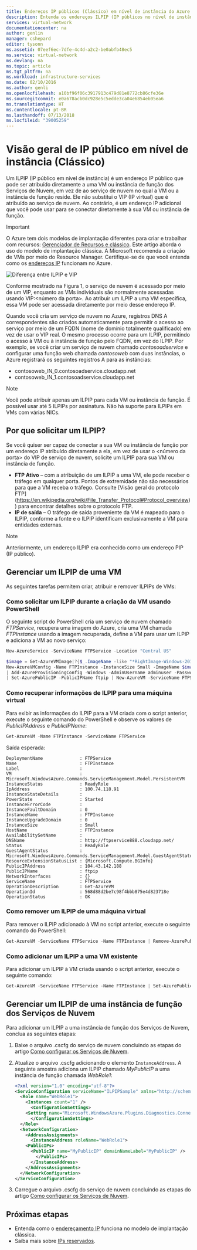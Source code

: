 ```yaml
---
title: Endereços IP públicos (Clássico) em nível de instância do Azure | Microsoft Docs
description: Entenda os endereços ILPIP (IP públicos no nível de instância) e como gerenciá-los usando o PowerShell.
services: virtual-network
documentationcenter: na
author: genlin
manager: cshepard
editor: tysonn
ms.assetid: 07eef6ec-7dfe-4c4d-a2c2-be0abfb48ec5
ms.service: virtual-network
ms.devlang: na
ms.topic: article
ms.tgt_pltfrm: na
ms.workload: infrastructure-services
ms.date: 02/10/2016
ms.author: genli
ms.openlocfilehash: a10bf96f06c3917913c479d81e8772cb86cfe36e
ms.sourcegitcommit: e0a678acb0dc928e5c5edde3ca04e6854eb05ea6
ms.translationtype: HT
ms.contentlocale: pt-BR
ms.lasthandoff: 07/13/2018
ms.locfileid: "39005259"
---
```

# <a name="instance-level-public-ip-classic-overview"></a>Visão geral de IP público em nível de instância (Clássico)
Um ILPIP (IP público em nível de instância) é um endereço IP público que pode ser atribuído diretamente a uma VM ou instância de função dos Serviços de Nuvem, em vez de ao serviço de nuvem no qual a VM ou a instância de função reside. Ele não substitui o VIP (IP virtual) que é atribuído ao serviço de nuvem. Ao contrário, é um endereço IP adicional que você pode usar para se conectar diretamente à sua VM ou instância de função.

> [!IMPORTANT]
> O Azure tem dois modelos de implantação diferentes para criar e trabalhar com recursos: [Gerenciador de Recursos e clássico](../azure-resource-manager/resource-manager-deployment-model.md?toc=%2fazure%2fvirtual-network%2ftoc.json). Este artigo aborda o uso do modelo de implantação clássica. A Microsoft recomenda a criação de VMs por meio do Resource Manager. Certifique-se de que você entenda como os [endereços IP](virtual-network-ip-addresses-overview-classic.md) funcionam no Azure.

![Diferença entre ILPIP e VIP](./media/virtual-networks-instance-level-public-ip/Figure1.png)

Conforme mostrado na Figura 1, o serviço de nuvem é acessado por meio de um VIP, enquanto as VMs individuais são normalmente acessadas usando VIP:&lt;número da porta&gt;. Ao atribuir um ILPIP a uma VM específica, essa VM pode ser acessada diretamente por meio desse endereço IP.

Quando você cria um serviço de nuvem no Azure, registros DNS A correspondentes são criados automaticamente para permitir o acesso ao serviço por meio de um FQDN (nome de domínio totalmente qualificado) em vez de usar o VIP real. O mesmo processo ocorre para um ILPIP, permitindo o acesso à VM ou à instância de função pelo FQDN, em vez do ILPIP. Por exemplo, se você criar um serviço de nuvem chamado *contosoadservice* e configurar uma função web chamada *contosoweb* com duas instâncias, o Azure registrará os seguintes registros A para as instâncias:

* contosoweb\_IN_0.contosoadservice.cloudapp.net
* contosoweb\_IN_1.contosoadservice.cloudapp.net 

> [!NOTE]
> Você pode atribuir apenas um ILPIP para cada VM ou instância de função. É possível usar até 5 ILPIPs por assinatura. Não há suporte para ILPIPs em VMs com várias NICs.
> 
> 

## <a name="why-would-i-request-an-ilpip"></a>Por que solicitar um ILPIP?
Se você quiser ser capaz de conectar a sua VM ou instância de função por um endereço IP atribuído diretamente a ela, em vez de usar o &lt;número da porta&gt; do VIP de serviço de nuvem, solicite um ILPIP para sua VM ou instância de função.

* **FTP Ativo** – com a atribuição de um ILPIP a uma VM, ele pode receber o tráfego em qualquer porta. Pontos de extremidade não são necessários para que a VM receba o tráfego.  Consulte [Visão geral do protocolo FTP] (https://en.wikipedia.org/wiki/File_Transfer_Protocol#Protocol_overview)) para encontrar detalhes sobre o protocolo FTP.
* **IP de saída** – O tráfego de saída proveniente da VM é mapeado para o ILPIP, conforme a fonte e o ILPIP identificam exclusivamente a VM para entidades externas.

> [!NOTE]
> Anteriormente, um endereço ILPIP era conhecido como um endereço PIP (IP público).
> 

## <a name="manage-an-ilpip-for-a-vm"></a>Gerenciar um ILPIP de uma VM
As seguintes tarefas permitem criar, atribuir e remover ILPIPs de VMs:

### <a name="how-to-request-an-ilpip-during-vm-creation-using-powershell"></a>Como solicitar um ILPIP durante a criação da VM usando PowerShell
O seguinte script do PowerShell cria um serviço de nuvem chamado *FTPService*, recupera uma imagem do Azure, cria uma VM chamada *FTPInstance* usando a imagem recuperada, define a VM para usar um ILPIP e adiciona a VM ao novo serviço:

```powershell
New-AzureService -ServiceName FTPService -Location "Central US"

$image = Get-AzureVMImage|?{$_.ImageName -like "*RightImage-Windows-2012R2-x64*"} `
New-AzureVMConfig -Name FTPInstance -InstanceSize Small -ImageName $image.ImageName `
| Add-AzureProvisioningConfig -Windows -AdminUsername adminuser -Password MyP@ssw0rd!! `
| Set-AzurePublicIP -PublicIPName ftpip | New-AzureVM -ServiceName FTPService -Location "Central US"
```

### <a name="how-to-retrieve-ilpip-information-for-a-vm"></a>Como recuperar informações de ILPIP para uma máquina virtual
Para exibir as informações do ILPIP para a VM criada com o script anterior, execute o seguinte comando do PowerShell e observe os valores de *PublicIPAddress* e *PublicIPName*:

```powershell
Get-AzureVM -Name FTPInstance -ServiceName FTPService
```

Saída esperada:
 
    DeploymentName              : FTPService
    Name                        : FTPInstance
    Label                       : 
    VM                          : Microsoft.WindowsAzure.Commands.ServiceManagement.Model.PersistentVM
    InstanceStatus              : ReadyRole
    IpAddress                   : 100.74.118.91
    InstanceStateDetails        : 
    PowerState                  : Started
    InstanceErrorCode           : 
    InstanceFaultDomain         : 0
    InstanceName                : FTPInstance
    InstanceUpgradeDomain       : 0
    InstanceSize                : Small
    HostName                    : FTPInstance
    AvailabilitySetName         : 
    DNSName                     : http://ftpservice888.cloudapp.net/
    Status                      : ReadyRole
    GuestAgentStatus            :   Microsoft.WindowsAzure.Commands.ServiceManagement.Model.GuestAgentStatus
    ResourceExtensionStatusList : {Microsoft.Compute.BGInfo}
    PublicIPAddress             : 104.43.142.188
    PublicIPName                : ftpip
    NetworkInterfaces           : {}
    ServiceName                 : FTPService
    OperationDescription        : Get-AzureVM
    OperationId                 : 568d88d2be7c98f4bbb875e4d823718e
    OperationStatus             : OK

### <a name="how-to-remove-an-ilpip-from-a-vm"></a>Como remover um ILPIP de uma máquina virtual
Para remover o ILPIP adicionado à VM no script anterior, execute o seguinte comando do PowerShell:

```powershell
Get-AzureVM -ServiceName FTPService -Name FTPInstance | Remove-AzurePublicIP | Update-AzureVM
```

### <a name="how-to-add-an-ilpip-to-an-existing-vm"></a>Como adicionar um ILPIP a uma VM existente
Para adicionar um ILPIP à VM criada usando o script anterior, execute o seguinte comando:

```powershell
Get-AzureVM -ServiceName FTPService -Name FTPInstance | Set-AzurePublicIP -PublicIPName ftpip2 | Update-AzureVM
```

## <a name="manage-an-ilpip-for-a-cloud-services-role-instance"></a>Gerenciar um ILPIP de uma instância de função dos Serviços de Nuvem

Para adicionar um ILPIP a uma instância de função dos Serviços de Nuvem, conclua as seguintes etapas:

1. Baixe o arquivo .cscfg do serviço de nuvem concluindo as etapas do artigo [Como configurar os Serviços de Nuvem](../cloud-services/cloud-services-how-to-configure-portal.md?toc=%2fazure%2fvirtual-network%2ftoc.json#reconfigure-your-cscfg).
2. Atualize o arquivo .cscfg adicionando o elemento `InstanceAddress`. A seguinte amostra adiciona um ILPIP chamado *MyPublicIP* a uma instância de função chamada *WebRole1*: 

    ```xml
    <?xml version="1.0" encoding="utf-8"?>
    <ServiceConfiguration serviceName="ILPIPSample" xmlns="http://schemas.microsoft.com/ServiceHosting/2008/10/ServiceConfiguration" osFamily="4" osVersion="*" schemaVersion="2014-01.2.3">
      <Role name="WebRole1">
        <Instances count="1" />
          <ConfigurationSettings>
        <Setting name="Microsoft.WindowsAzure.Plugins.Diagnostics.ConnectionString" value="UseDevelopmentStorage=true" />
          </ConfigurationSettings>
      </Role>
      <NetworkConfiguration>
        <AddressAssignments>
          <InstanceAddress roleName="WebRole1">
        <PublicIPs>
          <PublicIP name="MyPublicIP" domainNameLabel="MyPublicIP" />
            </PublicIPs>
          </InstanceAddress>
        </AddressAssignments>
      </NetworkConfiguration>
    </ServiceConfiguration>
    ```
3. Carregue o arquivo .cscfg do serviço de nuvem concluindo as etapas do artigo [Como configurar os Serviços de Nuvem](../cloud-services/cloud-services-how-to-configure-portal.md?toc=%2fazure%2fvirtual-network%2ftoc.json#reconfigure-your-cscfg).

## <a name="next-steps"></a>Próximas etapas
* Entenda como o [endereçamento IP](virtual-network-ip-addresses-overview-classic.md) funciona no modelo de implantação clássica.
* Saiba mais sobre [IPs reservados](virtual-networks-reserved-public-ip.md).
